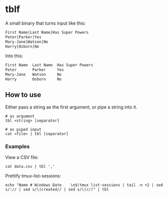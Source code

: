 # tblf

A small binary that turns input like this:

```txt
First Name|Last Name|Has Super Powers
Peter|Parker|Yes
Mary-Jane|Watson|No
Harry|Osborn|No
```

Into this:

```txt
First Name  Last Name  Has Super Powers
Peter       Parker     Yes
Mary-Jane   Watson     No
Harry       Osborn     No
```

## How to use

Either pass a string as the first argument, or pipe a string into it.

```shell
# as argument
tbl <string> [separator]

# as piped input
cat <file> | tbl [separator]
```

### Examples

View a CSV file:

```shell
cat data.csv | tbl ','
```

Prettify tmux-list-sessions:

```shell
echo "Name # Windows Date    \n$(tmux list-sessions | tail -n +2 | sed s/:// | sed s/\(created// | sed s/\)//)" | tbl
```

